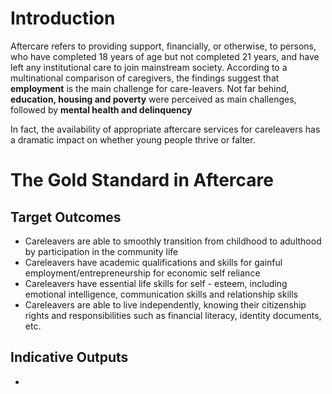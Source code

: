 # Introduction
Aftercare refers to providing support, financially, or otherwise, to persons, who have completed 18 years of age but not completed 21 years, and have left any institutional care to join mainstream society. According to a multinational comparison of caregivers, the findings suggest that **employment** is the main challenge for care-leavers. Not far behind, **education, housing and poverty** were perceived as main challenges, followed by **mental health and delinquency**

In fact, the availability of appropriate aftercare services for careleavers has a dramatic impact on whether young people thrive or falter. 

# The Gold Standard in Aftercare 

## Target Outcomes 
- Careleavers are able to smoothly transition from childhood to adulthood by participation in the community life
- Careleavers have academic qualifications and skills for gainful employment/entrepreneurship for economic self reliance
- Careleavers have essential life skills for self - esteem, including emotional intelligence, communication skills and relationship skills
- Careleavers are able to live independently, knowing their citizenship rights and responsibilities such as financial literacy, identity documents, etc.

## Indicative Outputs
- 
